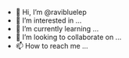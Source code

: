 - 👋 Hi, I’m @ravibluelep
- 👀 I’m interested in ...
- 🌱 I’m currently learning ...
- 💞️ I’m looking to collaborate on ...
- 📫 How to reach me ...

<!---
ravibluelep/ravibluelep is a ✨ special ✨ repository because its `README.md` (this file) appears on your GitHub profile.
You can click the Preview link to take a look at your changes.
--->
